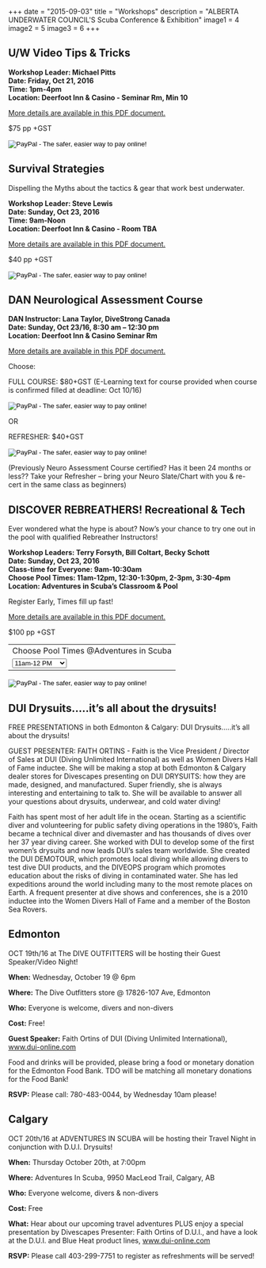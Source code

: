 +++
date        = "2015-09-03"
title       = "Workshops"
description = "ALBERTA UNDERWATER COUNCIL'S Scuba Conference & Exhibition"
image1 = 4
image2 = 5
image3 = 6
+++


## U/W Video Tips & Tricks

**Workshop Leader: Michael Pitts<br/>Date: Friday, Oct 21, 2016<br/>Time: 1pm-4pm<br/>Location: Deerfoot Inn & Casino - Seminar Rm, Min 10**

[More details are available in this PDF document.](/downloads/underwater-video-michael-pitt-workshop.pdf)

$75 pp +GST

<form action="https://www.paypal.com/cgi-bin/webscr" method="post" target="_top">
<input type="hidden" name="cmd" value="_s-xclick">
<input type="hidden" name="hosted_button_id" value="87GCB3DER5X2E">
<input type="image" src="https://www.paypalobjects.com/en_US/i/btn/btn_buynowCC_LG.gif" border="0" name="submit" alt="PayPal - The safer, easier way to pay online!">
<img alt="" border="0" src="https://www.paypalobjects.com/en_US/i/scr/pixel.gif" width="1" height="1">
</form>

## Survival Strategies

<p>Dispelling the Myths about the tactics &amp; gear that work best underwater.</p>

**Workshop Leader: Steve Lewis<br/>Date: Sunday, Oct 23, 2016<br/>Time: 9am-Noon<br/>Location: Deerfoot Inn & Casino - Room TBA**

[More details are available in this PDF document.](/downloads/survival-strategies-steve-lewis-workshop.pdf)

$40 pp +GST

<form action="https://www.paypal.com/cgi-bin/webscr" method="post" target="_top">
<input type="hidden" name="cmd" value="_s-xclick">
<input type="hidden" name="hosted_button_id" value="999KGVKKV8F4S">
<input type="image" src="https://www.paypalobjects.com/en_US/i/btn/btn_buynow_LG.gif" border="0" name="submit" alt="PayPal - The safer, easier way to pay online!">
<img alt="" border="0" src="https://www.paypalobjects.com/en_US/i/scr/pixel.gif" width="1" height="1">
</form>

## DAN Neurological Assessment Course

**DAN Instructor: Lana Taylor, DiveStrong Canada<br/>Date: Sunday, Oct 23/16, 8:30 am – 12:30 pm<br/>Location: Deerfoot Inn & Casino Seminar Rm**

[More details are available in this PDF document.](/downloads/dan-course.pdf)

Choose:

FULL COURSE: $80+GST  (E-Learning text for course provided when course is confirmed filled at deadline: Oct 10/16)

<form action="https://www.paypal.com/cgi-bin/webscr" method="post" target="_top">
<input type="hidden" name="cmd" value="_s-xclick">
<input type="hidden" name="hosted_button_id" value="B6CYWBXEKDT3S">
<input type="image" src="https://www.paypalobjects.com/en_US/i/btn/btn_buynowCC_LG.gif" border="0" name="submit" alt="PayPal - The safer, easier way to pay online!">
<img alt="" border="0" src="https://www.paypalobjects.com/en_US/i/scr/pixel.gif" width="1" height="1">
</form>

OR

REFRESHER: $40+GST

<form action="https://www.paypal.com/cgi-bin/webscr" method="post" target="_top">
<input type="hidden" name="cmd" value="_s-xclick">
<input type="hidden" name="hosted_button_id" value="EC7XR3R8BLSZ2">
<input type="image" src="https://www.paypalobjects.com/en_US/i/btn/btn_buynowCC_LG.gif" border="0" name="submit" alt="PayPal - The safer, easier way to pay online!">
<img alt="" border="0" src="https://www.paypalobjects.com/en_US/i/scr/pixel.gif" width="1" height="1">
</form>

(Previously Neuro Assessment Course certified? Has it been 24 months or less?? Take your Refresher – bring your Neuro Slate/Chart with you & re-cert in the same class as beginners)


## DISCOVER REBREATHERS! Recreational & Tech

Ever wondered what the hype is about? Now’s your chance to try one out in the pool with qualified Rebreather Instructors!

**Workshop Leaders: Terry Forsyth, Bill Coltart, Becky Schott<br/>Date: Sunday, Oct 23, 2016<br/>Class-time for Everyone: 9am-10:30am<br/>Choose Pool Times:  11am-12pm, 12:30-1:30pm, 2-3pm, 3:30-4pm<br/>Location: Adventures in Scuba’s Classroom & Pool**

Register Early, Times fill up fast!

[More details are available in this PDF document.](/downloads/rebreather-workshop.pdf)

$100 pp +GST

<form target="paypal" action="https://www.paypal.com/cgi-bin/webscr" method="post">
<input type="hidden" name="cmd" value="_s-xclick">
<input type="hidden" name="hosted_button_id" value="C7DY36KB4CQNA">
<table>
<tr><td><input type="hidden" name="on0" value="Choose Pool Times @Adventures in Scuba">Choose Pool Times @Adventures in Scuba</td></tr><tr><td><select name="os0">
               <option value="11am-12 PM">11am-12 PM </option>
               <option value="12:30-1:30 PM">12:30-1:30 PM </option>
               <option value="2-3 PM">2-3 PM </option>
               <option value="3:30-4:30 PM">3:30-4:30 PM </option>
</select> </td></tr>
</table>
<input type="image" src="https://www.paypalobjects.com/en_US/i/btn/btn_cart_LG.gif" border="0" name="submit" alt="PayPal - The safer, easier way to pay online!">
<img alt="" border="0" src="https://www.paypalobjects.com/en_US/i/scr/pixel.gif" width="1" height="1">
</form>

## DUI Drysuits…..it’s all about the drysuits!

FREE PRESENTATIONS in both Edmonton & Calgary:  DUI Drysuits…..it’s all about the drysuits!

GUEST PRESENTER: FAITH ORTINS - Faith is the Vice President / Director of Sales at DUI (Diving Unlimited International) as well as Women Divers Hall of Fame inductee. She will be making a stop at both Edmonton & Calgary dealer stores for Divescapes presenting on DUI DRYSUITS: how they are made, designed, and manufactured. Super friendly, she is always interesting and entertaining to talk to. She will be available to answer all your questions about drysuits, underwear, and cold water diving!

Faith has spent most of her adult life in the ocean. Starting as a scientific diver and volunteering for public safety diving operations in the 1980’s, Faith became a technical diver and divemaster and has thousands of dives over her 37 year diving career. She worked with DUI to develop some of the first women’s drysuits and now leads DUI’s sales team worldwide. She created the DUI DEMOTOUR, which promotes local diving while allowing divers to test dive DUI products, and the DIVEOPS program which promotes education about the risks of diving in contaminated water. She has led expeditions around the world including many to the most remote places on Earth. A frequent presenter at dive shows and conferences, she is a 2010 inductee into the Women Divers Hall of Fame and a member of the Boston Sea Rovers.

## Edmonton

OCT 19th/16 at The DIVE OUTFITTERS will be hosting their Guest Speaker/Video Night!

**When:** Wednesday, October 19 @ 6pm

**Where:** The Dive Outfitters store @ 17826-107 Ave, Edmonton

**Who:** Everyone is welcome, divers and non-divers

**Cost:** Free!

**Guest Speaker:** Faith Ortins of DUI (Diving Unlimited International), www.dui-online.com

Food and drinks will be provided, please bring a food or monetary donation for the Edmonton Food Bank. TDO will be matching all monetary donations for the Food Bank!

**RSVP:** Please call: 780-483-0044, by Wednesday 10am please!

## Calgary

OCT 20th/16 at ADVENTURES IN SCUBA will be hosting their Travel Night in conjunction with D.U.I. Drysuits!

**When:** Thursday October 20th, at 7:00pm

**Where:** Adventures In Scuba, 9950 MacLeod Trail, Calgary, AB

**Who:** Everyone welcome, divers & non-divers

**Cost:** Free

**What:** Hear about our upcoming travel adventures PLUS enjoy a special presentation by Divescapes Presenter: Faith Ortins of D.U.I., and have a look at the D.U.I. and Blue Heat product lines, <a href="http://www.dui-online.com">www.dui-online.com</a>

**RSVP:** Please call 403-299-7751 to register as refreshments will be served!
